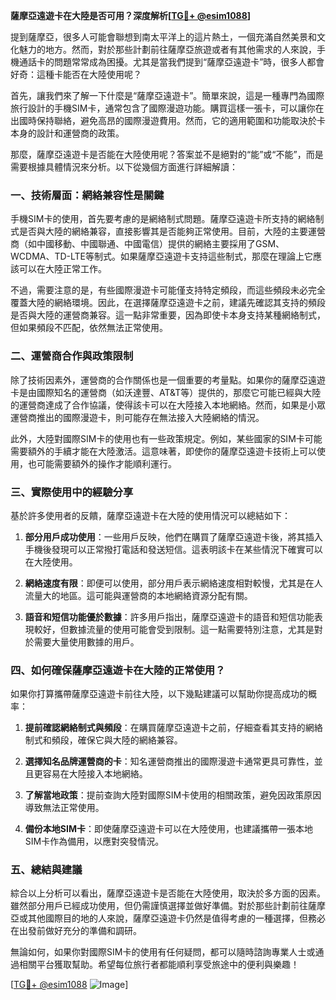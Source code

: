 **薩摩亞遠遊卡在大陸是否可用？深度解析[[TG💪+ @esim1088](https://t.me/s/esim1088)]**

提到薩摩亞，很多人可能會聯想到南太平洋上的這片熱土，一個充滿自然美景和文化魅力的地方。然而，對於那些計劃前往薩摩亞旅遊或者有其他需求的人來說，手機通話卡的問題常常成為困擾。尤其是當我們提到“薩摩亞遠遊卡”時，很多人都會好奇：這種卡能否在大陸使用呢？

首先，讓我們來了解一下什麼是“薩摩亞遠遊卡”。簡單來說，這是一種專門為國際旅行設計的手機SIM卡，通常包含了國際漫遊功能。購買這樣一張卡，可以讓你在出國時保持聯絡，避免高昂的國際漫遊費用。然而，它的適用範圍和功能取決於卡本身的設計和運營商的政策。

那麼，薩摩亞遠遊卡是否能在大陸使用呢？答案並不是絕對的“能”或“不能”，而是需要根據具體情況來分析。以下從幾個方面進行詳細解讀：

### **一、技術層面：網絡兼容性是關鍵**

手機SIM卡的使用，首先要考慮的是網絡制式問題。薩摩亞遠遊卡所支持的網絡制式是否與大陸的網絡兼容，直接影響其是否能夠正常使用。目前，大陸的主要運營商（如中國移動、中國聯通、中國電信）提供的網絡主要採用了GSM、WCDMA、TD-LTE等制式。如果薩摩亞遠遊卡支持這些制式，那麼在理論上它應該可以在大陸正常工作。

不過，需要注意的是，有些國際漫遊卡可能僅支持特定頻段，而這些頻段未必完全覆蓋大陸的網絡環境。因此，在選擇薩摩亞遠遊卡之前，建議先確認其支持的頻段是否與大陸的運營商兼容。這一點非常重要，因為即使卡本身支持某種網絡制式，但如果頻段不匹配，依然無法正常使用。

### **二、運營商合作與政策限制**

除了技術因素外，運營商的合作關係也是一個重要的考量點。如果你的薩摩亞遠遊卡是由國際知名的運營商（如沃達豐、AT&T等）提供的，那麼它可能已經與大陸的運營商達成了合作協議，使得該卡可以在大陸接入本地網絡。然而，如果是小眾運營商推出的國際漫遊卡，則可能存在無法接入大陸網絡的情況。

此外，大陸對國際SIM卡的使用也有一些政策規定。例如，某些國家的SIM卡可能需要額外的手續才能在大陸激活。這意味著，即使你的薩摩亞遠遊卡技術上可以使用，也可能需要額外的操作才能順利運行。

### **三、實際使用中的經驗分享**

基於許多使用者的反饋，薩摩亞遠遊卡在大陸的使用情況可以總結如下：

1. **部分用戶成功使用**：一些用戶反映，他們在購買了薩摩亞遠遊卡後，將其插入手機後發現可以正常撥打電話和發送短信。這表明該卡在某些情況下確實可以在大陸使用。
   
2. **網絡速度有限**：即便可以使用，部分用戶表示網絡速度相對較慢，尤其是在人流量大的地區。這可能與運營商的本地網絡資源分配有關。

3. **語音和短信功能優於數據**：許多用戶指出，薩摩亞遠遊卡的語音和短信功能表現較好，但數據流量的使用可能會受到限制。這一點需要特別注意，尤其是對於需要大量使用數據的用戶。

### **四、如何確保薩摩亞遠遊卡在大陸的正常使用？**

如果你打算攜帶薩摩亞遠遊卡前往大陸，以下幾點建議可以幫助你提高成功的概率：

1. **提前確認網絡制式與頻段**：在購買薩摩亞遠遊卡之前，仔細查看其支持的網絡制式和頻段，確保它與大陸的網絡兼容。

2. **選擇知名品牌運營商的卡**：知名運營商推出的國際漫遊卡通常更具可靠性，並且更容易在大陸接入本地網絡。

3. **了解當地政策**：提前查詢大陸對國際SIM卡使用的相關政策，避免因政策原因導致無法正常使用。

4. **備份本地SIM卡**：即使薩摩亞遠遊卡可以在大陸使用，也建議攜帶一張本地SIM卡作為備用，以應對突發情況。

### **五、總結與建議**

綜合以上分析可以看出，薩摩亞遠遊卡是否能在大陸使用，取決於多方面的因素。雖然部分用戶已經成功使用，但仍需謹慎選擇並做好準備。對於那些計劃前往薩摩亞或其他國際目的地的人來說，薩摩亞遠遊卡仍然是值得考慮的一種選擇，但務必在出發前做好充分的準備和調研。

無論如何，如果你對國際SIM卡的使用有任何疑問，都可以隨時諮詢專業人士或通過相關平台獲取幫助。希望每位旅行者都能順利享受旅途中的便利與樂趣！

[[TG💪+ @esim1088](https://t.me/s/esim1088) ![Image](https://i.postimg.cc/4NQfJmqS/Snipaste-2025-05-13-00-14-12.png)]